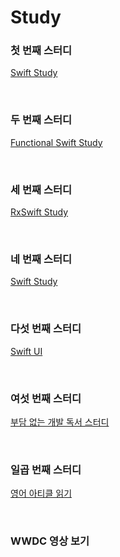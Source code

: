 # Study 



### 첫 번째 스터디 
 

[Swift Study](https://github.com/jeehge/Study/tree/master/Swift%20Study)

<br>

### 두 번째 스터디

[Functional Swift Study](https://github.com/jeehge/Study/tree/master/Functional%20Swift%20Study%20)

<br>

### 세 번째 스터디

[RxSwift Study](https://github.com/jeehge/Study/tree/master/RxSwift)

<br>

### 네 번째 스터디

[Swift Study](https://github.com/jeehge/Study/tree/master/Swift%20Study%202)

<br>

### 다섯 번째 스터디

[Swift UI](https://github.com/jeehge/Study/tree/master/SwiftUI)

<br>

### 여섯 번째 스터디

[부담 없는 개발 독서 스터디](https://github.com/jeehge/Study/tree/master/BookStudy)

<br>

### 일곱 번째 스터디

[영어 아티클 읽기](https://github.com/jeehge/Study/tree/master/Article)

<br>

### WWDC 영상 보기 

